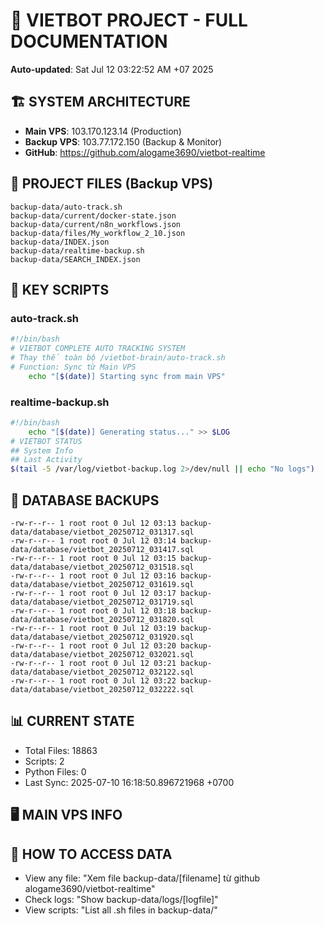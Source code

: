 # 🤖 VIETBOT PROJECT - FULL DOCUMENTATION
**Auto-updated**: Sat Jul 12 03:22:52 AM +07 2025

## 🏗️ SYSTEM ARCHITECTURE
- **Main VPS**: 103.170.123.14 (Production)
- **Backup VPS**: 103.77.172.150 (Backup & Monitor)
- **GitHub**: https://github.com/alogame3690/vietbot-realtime

## 📁 PROJECT FILES (Backup VPS)
```
backup-data/auto-track.sh
backup-data/current/docker-state.json
backup-data/current/n8n_workflows.json
backup-data/files/My_workflow_2_10.json
backup-data/INDEX.json
backup-data/realtime-backup.sh
backup-data/SEARCH_INDEX.json
```

## 🔧 KEY SCRIPTS
### auto-track.sh
```bash
#!/bin/bash
# VIETBOT COMPLETE AUTO TRACKING SYSTEM
# Thay thế toàn bộ /vietbot-brain/auto-track.sh
# Function: Sync từ Main VPS
    echo "[$(date)] Starting sync from main VPS"
```
### realtime-backup.sh
```bash
#!/bin/bash
    echo "[$(date)] Generating status..." >> $LOG
# VIETBOT STATUS
## System Info
## Last Activity
$(tail -5 /var/log/vietbot-backup.log 2>/dev/null || echo "No logs")
```

## 💾 DATABASE BACKUPS
```
-rw-r--r-- 1 root root 0 Jul 12 03:13 backup-data/database/vietbot_20250712_031317.sql
-rw-r--r-- 1 root root 0 Jul 12 03:14 backup-data/database/vietbot_20250712_031417.sql
-rw-r--r-- 1 root root 0 Jul 12 03:15 backup-data/database/vietbot_20250712_031518.sql
-rw-r--r-- 1 root root 0 Jul 12 03:16 backup-data/database/vietbot_20250712_031619.sql
-rw-r--r-- 1 root root 0 Jul 12 03:17 backup-data/database/vietbot_20250712_031719.sql
-rw-r--r-- 1 root root 0 Jul 12 03:18 backup-data/database/vietbot_20250712_031820.sql
-rw-r--r-- 1 root root 0 Jul 12 03:19 backup-data/database/vietbot_20250712_031920.sql
-rw-r--r-- 1 root root 0 Jul 12 03:20 backup-data/database/vietbot_20250712_032021.sql
-rw-r--r-- 1 root root 0 Jul 12 03:21 backup-data/database/vietbot_20250712_032122.sql
-rw-r--r-- 1 root root 0 Jul 12 03:22 backup-data/database/vietbot_20250712_032222.sql
```

## 📊 CURRENT STATE
- Total Files: 18863
- Scripts: 2
- Python Files: 0
- Last Sync: 2025-07-10 16:18:50.896721968 +0700

## 🖥️ MAIN VPS INFO


## 🚨 HOW TO ACCESS DATA
- View any file: "Xem file backup-data/[filename] từ github alogame3690/vietbot-realtime"
- Check logs: "Show backup-data/logs/[logfile]"
- View scripts: "List all .sh files in backup-data/"
